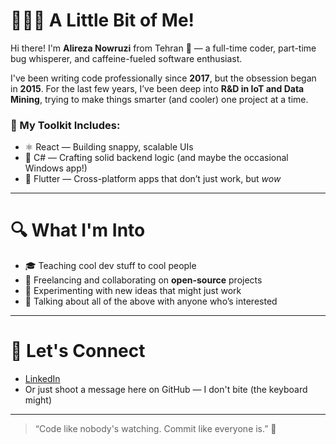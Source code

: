 # 👨🏻‍💻 A Little Bit of Me!

Hi there! I'm **Alireza Nowruzi** from Tehran 📍 — a full-time coder, part-time bug whisperer, and caffeine-fueled software enthusiast.

I've been writing code professionally since **2017**, but the obsession began in **2015**. For the last few years, I’ve been deep into **R&D in IoT and Data Mining**, trying to make things smarter (and cooler) one project at a time.

### 🧠 My Toolkit Includes:
- ⚛️ React — Building snappy, scalable UIs
- 🧩 C# — Crafting solid backend logic (and maybe the occasional Windows app!)
- 📱 Flutter — Cross-platform apps that don’t just work, but *wow*

---

# 🔍 What I'm Into
- 🎓 Teaching cool dev stuff to cool people  
- 🤝 Freelancing and collaborating on **open-source** projects  
- 🧪 Experimenting with new ideas that might just work  
- 💬 Talking about all of the above with anyone who’s interested

---

# 🚀 Let's Connect

- [LinkedIn](https://www.linkedin.com/in/alireza-nowruzi/)
- Or just shoot a message here on GitHub — I don't bite (the keyboard might)

---

> “Code like nobody's watching. Commit like everyone is.” 💾

